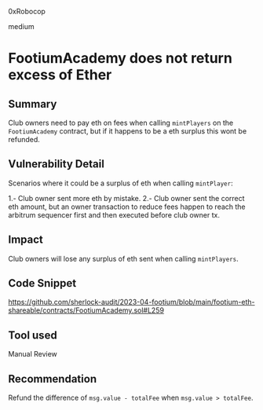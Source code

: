 0xRobocop

medium

# FootiumAcademy does not return excess of Ether

## Summary

Club owners need to pay eth on fees when calling `mintPlayers` on the `FootiumAcademy` contract, but if it happens to be a eth surplus this wont be refunded.

## Vulnerability Detail

Scenarios where it could be a surplus of eth when calling `mintPlayer`:

1.- Club owner sent more eth by mistake.
2.- Club owner sent the correct eth amount, but an owner transaction to reduce fees happen to reach the arbitrum sequencer first and then executed before club owner tx.
 
## Impact

Club owners will lose any surplus of eth sent when calling `mintPlayers`.

## Code Snippet

https://github.com/sherlock-audit/2023-04-footium/blob/main/footium-eth-shareable/contracts/FootiumAcademy.sol#L259

## Tool used

Manual Review

## Recommendation

Refund the difference of `msg.value - totalFee` when `msg.value > totalFee`.
